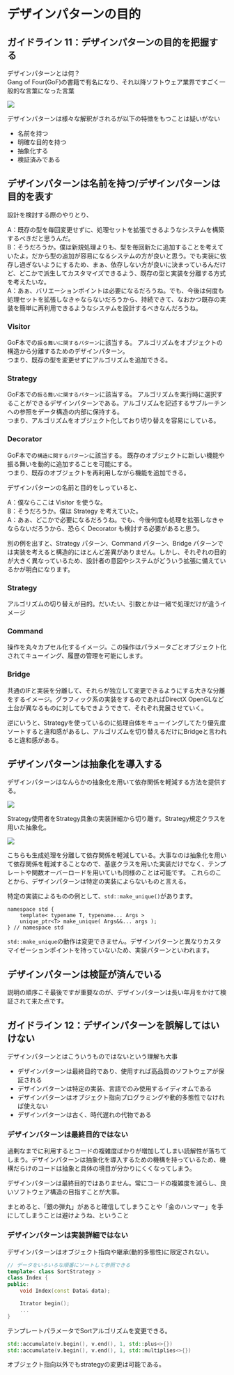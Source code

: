 # デザインパターンの目的

## ガイドライン 11：デザインパターンの目的を把握する

デザインパターンとは何？  
Gang of Four(GoF)の書籍で有名になり、それ以降ソフトウェア業界ですごく一般的な言葉になった言葉

![](./img/section3/61zDpaqhh7L._SL1021_.jpg)

デザインパターンは様々な解釈がされるが以下の特徴をもつことは疑いがない
- 名前を持つ
- 明確な目的を持つ
- 抽象化する
- 検証済みである

## デザインパターンは名前を持つ/デザインパターンは目的を表す

設計を検討する際のやりとり、

A：既存の型を毎回変更せずに、処理セットを拡張できるようなシステムを構築するべきだと思うんだ。  
B：そうだろうか。僕は新規処理よりも、型を毎回新たに追加することを考えていたよ。だから型の追加が容易になるシステムの方が良いと思う。でも実装に依存し過ぎないようにするため、まぁ、依存しない方が良いに決まっているんだけど、どこかで派生してカスタマイズできるよう、既存の型と実装を分離する方式を考えたいな。  
A：あぁ、バリエーションポイントは必要になるだろうね。でも、今後は何度も処理セットを拡張しなきゃならないだろうから、持続できて、なおかつ既存の実装を簡単に再利用できるようなシステムを設計するべきなんだろうね。

### Visitor

GoF本での`振る舞いに関するパターン`に該当する。 アルゴリズムをオブジェクトの構造から分離するためのデザインパターン。  
つまり、既存の型を変更せずにアルゴリズムを追加できる。

### Strategy

GoF本での`振る舞いに関するパターン`に該当する。 アルゴリズムを実行時に選択することができるデザインパターンである。アルゴリズムを記述するサブルーチンへの参照をデータ構造の内部に保持する。  
つまり、アルゴリズムをオブジェクト化しており切り替えを容易にしている。

### Decorator

GoF本での`構造に関するパターン`に該当する。 既存のオブジェクトに新しい機能や振る舞いを動的に追加することを可能にする。  
つまり、既存のオブジェクトを再利用しながら機能を追加できる。

デザインパターンの名前と目的をしっていると、

A：僕ならここは Visitor を使うな。  
B：そうだろうか。僕は Strategy を考えていた。  
A：あぁ、どこかで必要になるだろうね。でも、今後何度も処理を拡張しなきゃならないだろうから、恐らく Decorator も検討する必要があると思う。

別の例を出すと、Strategy パターン、Command パターン、Bridge パターンでは実装を考えると構造的にほとんど差異がありません。しかし、それぞれの目的が大きく異なっているため、設計者の意図やシステムがどういう拡張に備えているかが明白になります。

### Strategy

アルゴリズムの切り替えが目的。だいたい、引数とかは一緒で処理だけが違うイメージ

### Command

操作を丸々カプセル化するイメージ。この操作はパラメータごとオブジェクト化されてキューイング、履歴の管理を可能にします。

### Bridge

共通のIFと実装を分離して、それらが独立して変更できるようにする大きな分離をするイメージ。グラフィック系の実装をするのであればDirectX OpenGLなど土台が異なるものに対してもできようできて、それぞれ発展させていく。

逆にいうと、Strategyを使っているのに処理自体をキューイングしてたり優先度ソートすると違和感があるし、アルゴリズムを切り替えるだけにBridgeと言われると違和感がある。

## デザインパターンは抽象化を導入する

デザインパターンはなんらかの抽象化を用いて依存関係を軽減する方法を提供する。

![](./img/section3/GoF_Strategy.png)

Strategy使用者をStrategy具象の実装詳細から切り離す。Strategy規定クラスを用いた抽象化。

![](./img/section3/GoF_FactoryMethod.png.png)

こちらも生成処理を分離して依存関係を軽減している。大事なのは抽象化を用いて依存関係を軽減することなので、基底クラスを用いた実装だけでなく、テンプレートや関数オーバーロードを用いていも同様のことは可能です。
これらのことから、デザインパターンは特定の実装によらないものと言える。

特定の実装によるものの例として、`std::make_unique()`があります。
```
namespace std {
    template< typename T, typename... Args >
    unique_ptr<T> make_unique( Args&&... args );
} // namespace std
```
`std::make_unique`の動作は変更できません。デザインパターンと異なりカスタマイゼーションポイントを持っていないため、実装パターンといわれます。

## デザインパターンは検証が済んでいる

説明の順序こそ最後ですが重要なのが、デザインパターンは長い年月をかけて検証されて来た点です。

## ガイドライン 12：デザインパターンを誤解してはいけない


デザインパターンとはこういうものではないという理解も大事
- デザインパターンは最終目的であり、使用すれば高品質のソフトウェアが保証される
- デザインパターンは特定の実装、言語でのみ使用するイディオムである
- デザインパターンはオブジェクト指向プログラミングや動的多態性でなければ使えない
- デザインパターンは古く、時代遅れの代物である

### デザインパターンは最終目的ではない

過剰なまでに利用するとコードの複雑度ばかりが増加してしまい読解性が落ちてしまう。デザインパターンは抽象化を導入するための機構を持っているため、機構だらけのコードは抽象と具体の境目が分かりにくくなってしまう。

デザインパターンは最終目的ではありません。常にコードの複雑度を減らし、良いソフトウェア構造の目指すことが大事。

まとめると、「銀の弾丸」があると確信してしまうことや「金のハンマー」を手にしてしまうことは避けようね、ということ

### デザインパターンは実装詳細ではない

デザインパターンはオブジェクト指向や継承(動的多態性)に限定されない。

```cpp
// データをいろいろな順番にソートして参照できる
template< class SortStrategy >
class Index {
public:
    void Index(const Data& data);

    Itrator begin();
    ...
}
```

テンプレートパラメータでSortアルゴリズムを変更できる。

```cpp
std::accumulate(v.begin(), v.end(), 1, std::plus<>{})
std::accumulate(v.begin(), v.end(), 1, std::multiplies<>{})
```

オブジェクト指向以外でもstrategyの変更は可能である。
